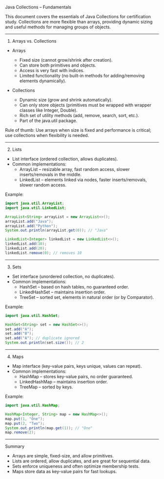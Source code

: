 Java Collections – Fundamentals

This document covers the essentials of Java Collections for certification study. Collections are more flexible than arrays, providing dynamic sizing and useful methods for managing groups of objects.

------------------------------------------------------------
1. Arrays vs. Collections

- Arrays
    * Fixed size (cannot grow/shrink after creation).
    * Can store both primitives and objects.
    * Access is very fast with indices.
    * Limited functionality (no built-in methods for adding/removing elements dynamically).

- Collections
    * Dynamic size (grow and shrink automatically).
    * Can only store objects (primitives must be wrapped with wrapper classes like Integer, Double).
    * Rich set of utility methods (add, remove, search, sort, etc.).
    * Part of the java.util package.

Rule of thumb: Use arrays when size is fixed and performance is critical; use collections when flexibility is needed.

------------------------------------------------------------

2. Lists

- List interface (ordered collection, allows duplicates).
- Common implementations:
    * ArrayList – resizable array, fast random access, slower inserts/removals in the middle.
    * LinkedList – elements linked via nodes, faster inserts/removals, slower random access.

Example:

```java
import java.util.ArrayList;
import java.util.LinkedList;

ArrayList<String> arrayList = new ArrayList<>();
arrayList.add("Java");
arrayList.add("Python");
System.out.println(arrayList.get(0)); // "Java"

LinkedList<Integer> linkedList = new LinkedList<>();
linkedList.add(10);
linkedList.add(20);
linkedList.remove(0); // removes 10
```

------------------------------------------------------------
3. Sets

- Set interface (unordered collection, no duplicates).
- Common implementations:
    * HashSet – based on hash tables, no guaranteed order.
    * LinkedHashSet – maintains insertion order.
    * TreeSet – sorted set, elements in natural order (or by Comparator).

Example:

```java
import java.util.HashSet;

HashSet<String> set = new HashSet<>();
set.add("A");
set.add("B");
set.add("A"); // duplicate ignored
System.out.println(set.size()); // 2
```

------------------------------------------------------------
4. Maps

- Map interface (key-value pairs, keys unique, values can repeat).
- Common implementations:
    * HashMap – stores key-value pairs, no order guaranteed.
    * LinkedHashMap – maintains insertion order.
    * TreeMap – sorted by keys.

Example:

```java
import java.util.HashMap;

HashMap<Integer, String> map = new HashMap<>();
map.put(1, "One");
map.put(2, "Two");
System.out.println(map.get(1)); // "One"
map.remove(2);
```

------------------------------------------------------------
Summary

- Arrays are simple, fixed-size, and allow primitives.
- Lists are ordered, allow duplicates, and are great for sequential data.
- Sets enforce uniqueness and often optimize membership tests.
- Maps store data as key-value pairs for fast lookups.